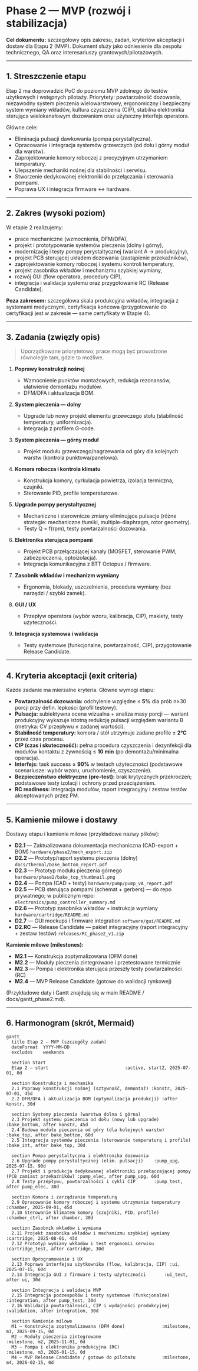 # Phase 2 — MVP (rozwój i stabilizacja)

**Cel dokumentu:** szczegółowy opis zakresu, zadań, kryteriów akceptacji i dostaw dla Etapu 2 (MVP). Dokument służy jako odniesienie dla zespołu technicznego, QA oraz interesariuszy grantowych/pilotażowych.

---

## 1. Streszczenie etapu
Etap 2 ma doprowadzić PoC do poziomu MVP zdolnego do testów użytkowych i wstępnych pilotaży. Priorytety: powtarzalność dozowania, niezawodny system pieczenia wielowarstwowy, ergonomiczny i bezpieczny system wymiany wkładów, kultura czyszczenia (CIP), stabilna elektronika sterująca wielokanałowym dozowaniem oraz użyteczny interfejs operatora.

Główne cele:
- Eliminacja pulsacji dawkowania (pompa perystaltyczna).
- Opracowanie i integracja systemów grzewczych (od dołu i górny moduł dla warstw).
- Zaprojektowanie komory roboczej z precyzyjnym utrzymaniem temperatury.
- Ulepszenie mechaniki nośnej dla stabilności i serwisu.
- Stworzenie dedykowanej elektroniki do przełączania i sterowania pompami.
- Poprawa UX i integracja firmware ↔ hardware.

---

## 2. Zakres (wysoki poziom)
W etapie 2 realizujemy:
- prace mechaniczne (wzmocnienia, DFM/DFA),
- projekt i prototypowanie systemów pieczenia (dolny i górny),
- modernizację i testy pompy perystaltycznej (wariant A → produkcyjny),
- projekt PCB sterującej układem dozowania (zastąpienie przekaźników),
- zaprojektowanie komory roboczej i systemu kontroli temperatury,
- projekt zasobnika wkładów i mechanizmu szybkiej wymiany,
- rozwój GUI (flow operatora, procedury CIP),
- integracja i walidacja systemu oraz przygotowanie RC (Release Candidate).

**Poza zakresem:** szczegółowa skala produkcyjna wkładów, integracja z systemami medycznymi, certyfikacja końcowa (przygotowanie do certyfikacji jest w zakresie — same certyfikaty w Etapie 4).

---

## 3. Zadania (zwięzły opis)
> Uporządkowane priorytetowo; prace mogą być prowadzone równolegle tam, gdzie to możliwe.

1. **Poprawy konstrukcji nośnej**
   - Wzmocnienie punktów montażowych, redukcja rezonansów, ułatwienie demontażu modułów.
   - DFM/DFA i aktualizacja BOM.

2. **System pieczenia — dolny**
   - Upgrade lub nowy projekt elementu grzewczego stołu (stabilność temperatury, uniformizacja).
   - Integracja z profilem G-code.

3. **System pieczenia — górny moduł**
   - Projekt modułu grzewczego/nagrzewania od góry dla kolejnych warstw (kontrola punktowa/panelowa).

4. **Komora robocza i kontrola klimatu**
   - Konstrukcja komory, cyrkulacja powietrza, izolacja termiczna, czujniki.
   - Sterowanie PID, profile temperaturowe.

5. **Upgrade pompy perystaltycznej**
   - Mechaniczne i sterownicze zmiany eliminujące pulsacje (różne strategie: mechaniczne tłumiki, multiple-diaphragm, rotor geometry).
   - Testy Q = f(rpm), testy powtarzalności dozowania.

6. **Elektronika sterująca pompami**
   - Projekt PCB przełączającej kanały (MOSFET, sterowanie PWM, zabezpieczenia, optoizolacja).
   - Integracja komunikacyjna z BTT Octopus / firmware.

7. **Zasobnik wkładów i mechanizm wymiany**
   - Ergonomia, blokady, uszczelnienia, procedura wymiany (bez narzędzi / szybki zamek).

8. **GUI / UX**
   - Przepływ operatora (wybór wzoru, kalibracja, CIP), makiety, testy użyteczności.

9. **Integracja systemowa i walidacja**
   - Testy systemowe (funkcjonalne, powtarzalność, CIP), przygotowanie Release Candidate.

---

## 4. Kryteria akceptacji (exit criteria)
Każde zadanie ma mierzalne kryteria. Główne wymogi etapu:

- **Powtarzalność dozowania:** odchylenie względne ≤ **5%** dla prób n≥30 porcji przy defin. lepkości (profil testowy).
- **Pulsacja:** subiektywna ocena wizualna + analiza masy porcji — wariant produkcyjny wykazuje istotną redukcję pulsacji względem wariantu B (metryka: CV przepływu ≤ zadanej wartości).
- **Stabilność temperatury:** komora / stół utrzymuje zadane profile ± **2°C** przez czas procesu.
- **CIP (czas i skuteczność):** pełna procedura czyszczenia i dezynfekcji dla modułów kontaktu z żywnością ≤ **10 min** (po demontażu/minimalna operacja).
- **Interfejs:** task success ≥ **90%** w testach użyteczności (podstawowe scenariusze: wybór wzoru, uruchomienie, czyszczenie).
- **Bezpieczeństwo elektryczne (pre-test):** brak krytycznych przekroczeń; podstawowe testy izolacji i ochrony przed przeciążeniem.
- **RC readiness:** integracja modułów, raport integracyjny i zestaw testów akceptowanych przez PM.

---

## 5. Kamienie milowe i dostawy
Dostawy etapu i kamienie milowe (przykładowe nazwy plików):

- **D2.1** — Zaktualizowana dokumentacja mechaniczna (CAD-export + BOM) `hardware/phase2/mech_export.zip`
- **D2.2** — Prototyp/raport systemu pieczenia (dolny) `docs/thermal/bake_bottom_report.pdf`
- **D2.3** — Prototyp modułu pieczenia górnego `hardware/phase2/bake_top_thumbnail.png`
- **D2.4** — Pompa (CAD + testy) `hardware/pump/pump_vA_report.pdf`
- **D2.5** — PCB sterująca pompami (schemat + gerbers) — do repo prywatnego; w publicznym repo: `electronics/pump_controller_summary.md`
- **D2.6** — Prototyp zasobnika wkładów + instrukcja wymiany `hardware/cartridge/README.md`
- **D2.7** — GUI mockups i firmware integration `software/gui/README.md`
- **D2.RC** — Release Candidate — pakiet integracyjny (raport integracyjny + zestaw testów) `releases/RC_phase2_v1.zip`

**Kamienie milowe (milestones):**
- **M2.1** — Konstrukcja zoptymalizowana (DFM done)  
- **M2.2** — Moduły pieczenia zintegrowane i przetestowane termicznie  
- **M2.3** — Pompa i elektronika sterująca przeszły testy powtarzalności (RC)  
- **M2.4** — MVP Release Candidate (gotowe do walidacji rynkowej)

(Przykładowe daty i Gantt znajdują się w main README / docs/gantt_phase2.md).

---

## 6. Harmonogram (skrót, Mermaid)
```mermaid
gantt
  title Etap 2 — MVP (szczegóły zadań)
  dateFormat  YYYY-MM-DD
  excludes    weekends

  section Start
  Etap 2 — start                             :active, start2, 2025-07-01, 0d

  section Konstrukcja i mechanika
  2.1 Poprawy konstrukcji nośnej (sztywność, demontaż) :konstr, 2025-07-01, 45d
  2.2 DFM/DFA i aktualizacja BOM (optymalizacja produkcji) :after konstr, 30d

  section Systemy pieczenia (warstwa dolna i górna)
  2.3 Projekt systemu pieczenia od dołu (nowy lub upgrade) :bake_bottom, after konstr, 45d
  2.4 Budowa modułu pieczenia od góry (dla kolejnych warstw) :bake_top, after bake_bottom, 60d
  2.5 Integracja systemów pieczenia (sterowanie temperaturą i profile) :bake_int, after bake_top, 30d

  section Pompa perystaltyczna i elektronika dozowania
  2.6 Upgrade pompy perystaltycznej (elim. pulsacji)    :pump_upg, 2025-07-15, 90d
  2.7 Projekt i produkcja dedykowanej elektroniki przełączającej pompy (PCB zamiast przekaźników) :pump_elec, after pump_upg, 60d
  2.8 Testy przepływu, powtarzalności i cykli CIP       :pump_test, after pump_elec, 30d

  section Komora i zarządzanie temperaturą
  2.9 Opracowanie komory roboczej i systemu utrzymania temperatury :chamber, 2025-09-01, 45d
  2.10 Sterowanie klimatem komory (czujniki, PID, profile) :chamber_ctrl, after chamber, 30d

  section Zasobnik wkładów i wymiana
  2.11 Projekt zasobnika wkładów i mechanizmu szybkiej wymiany :cartridge, 2025-08-01, 45d
  2.12 Prototyp wymiany wkładów i test ergonomii serwisu :cartridge_test, after cartridge, 30d

  section Oprogramowanie i UX
  2.13 Poprawa interfejsu użytkownika (flow, kalibracja, CIP) :ui, 2025-07-15, 60d
  2.14 Integracja GUI z firmware i testy użyteczności       :ui_test, after ui, 30d

  section Integracja i walidacja MVP
  2.15 Integracja podzespołów i testy systemowe (funkcjonalne) :integration, after pump_test, 30d
  2.16 Walidacja powtarzalności, CIP i wydajności produkcyjnej :validation, after integration, 30d

  section Kamienie milowe
  M1 — Konstrukcja zoptymalizowana (DFM done)              :milestone, m1, 2025-09-15, 0d
  M2 — Moduły pieczenia zintegrowane                        :milestone, m2, 2025-11-01, 0d
  M3 — Pompa i elektronika produkcyjna (RC)                 :milestone, m3, 2026-01-15, 0d
  M4 — MVP Release Candidate / gotowe do pilotażu          :milestone, m4, 2026-02-15, 0d
```
